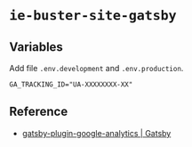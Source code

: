 # `ie-buster-site-gatsby`

## Variables

Add file `.env.development` and `.env.production`.

```
GA_TRACKING_ID="UA-XXXXXXXX-XX"
```

## Reference

- [gatsby-plugin-google-analytics | Gatsby](https://www.gatsbyjs.com/plugins/gatsby-plugin-google-analytics/)
